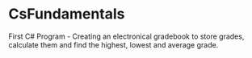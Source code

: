 # CsFundamentals
First C# Program - Creating an electronical gradebook to store grades, calculate them and find the highest, lowest and average grade.
